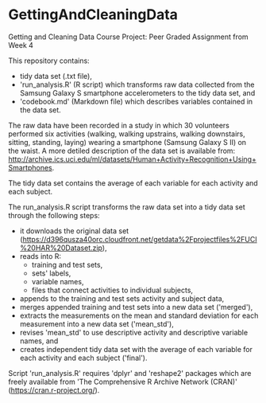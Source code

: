 # GettingAndCleaningData
Getting and Cleaning Data Course Project: Peer Graded Assignment from Week 4

This repository contains:

* tidy data set (.txt file),
* 'run_analysis.R' (R script) which transforms raw data collected from the Samsung Galaxy S smartphone accelerometers to the tidy data set, and
* 'codebook.md' (Markdown file) which describes variables contained in the data set.

The raw data have been recorded in a study in which 30 volunteers performed six activities (walking, walking upstrains, walking downstairs, sitting, standing, laying) wearing a smartphone (Samsung Galaxy S II) on the waist. A more detiled description of the data set is available from: http://archive.ics.uci.edu/ml/datasets/Human+Activity+Recognition+Using+Smartphones.

The tidy data set contains the average of each variable for each activity and each subject.

The run_analysis.R script transforms the raw data set into a tidy data set through the following steps:
* it downloads the original data set (https://d396qusza40orc.cloudfront.net/getdata%2Fprojectfiles%2FUCI%20HAR%20Dataset.zip),
* reads into R:
  * training and test sets,
  * sets' labels,
  * variable names,
  * files that connect activities to individual subjects,
* appends to the training and test sets activity and subject data,
* merges appended training and test sets into a new data set ('merged'),
* extracts the measurements on the mean and standard deviation for each measurement into a new data set ('mean_std'),
* revises 'mean_std' to use descriptive activity and descriptive variable names, and
* creates independent tidy data set with the average of each variable for each activity and each subject ('final').

Script 'run_analysis.R' requires 'dplyr' and 'reshape2' packages which are freely available from 'The Comprehensive R Archive Network (CRAN)' (https://cran.r-project.org/). 
